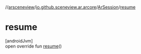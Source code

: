 //[arsceneview](../../../index.md)/[io.github.sceneview.ar.arcore](../index.md)/[ArSession](index.md)/[resume](resume.md)

# resume

[androidJvm]\
open override fun [resume](resume.md)()
